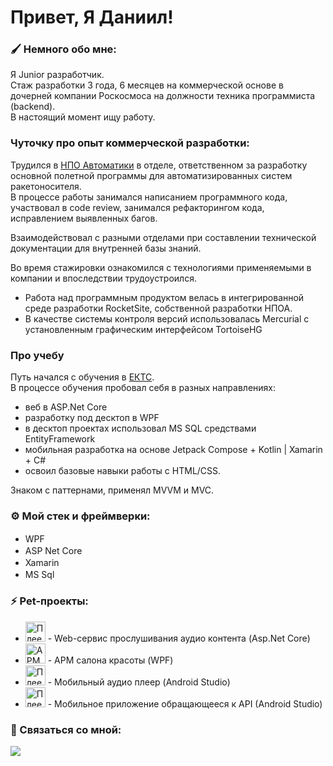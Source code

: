 # Привет, Я Даниил!

### 🖌️ Немного обо мне:
Я Junior разработчик.  
Стаж разработки 3 года, 6 месяцев на коммерческой основе в дочерней компании Роскосмоса на должности техника программиста (backend).  
В настоящий момент ищу работу.

###  Чуточку про опыт коммерческой разработки:

Трудился в [НПО Автоматики](https://www.npoa.ru/) в отделе, ответственном за разработку основной полетной программы для автоматизированных систем ракетоносителя.  
В процессе работы занимался написанием программного кода, участвовал в code review, занимался рефакторингом кода, исправлением выявленных багов.

Взаимодействовал с разными отделами при составлении технической документации для внутренней базы знаний.

Во время стажировки ознакомился с технологиями применяемыми в компании и впоследствии трудоустроился.
- Работа над программным продуктом велась в интегрированной среде разработки RocketSite, собственной разработки НПОА.
- В качестве системы контроля версий использовалась Mercurial с установленным графическим интерфейсом TortoiseHG

### Про учебу
Путь начался с обучения в [ЕКТС](https://www.ects.ru).  
В процессе обучения пробовал себя в разных направлениях:  
- веб в ASP.Net Core
- разработку под десктоп в WPF
- в десктоп проектах использовал MS SQL средствами EntityFramework
- мобильная разработка на основе Jetpack Compose + Kotlin | Xamarin + C#
- освоил базовые навыки работы с HTML/CSS.

Знаком с паттернами, применял MVVM и MVC.

### ⚙️ Мой стек и фреймверки:
-  WPF  <img src="https://blogger.googleusercontent.com/img/b/R29vZ2xl/AVvXsEihTXrlDqM9PFfRBTfzhoq78nNZPkUQ-KMaxyhuThl61aNI9ZhcQbiW2OCKLo9HHnBsQz4QlLp7c3kBhrJU4sqDfu17gjEd2WBDREbNT2F6-YC7zBRazZzqysK9W68x1PcENtyvCtLZHVmUHYmv6RRCcEyaXeTtZ2xBx-2F78nBU_oW8arIkXUtReak9A/s200/wpf-xaml-curso-gratis-online.png" height="16"/>
-  ASP Net Core <img src="https://uploads-ssl.webflow.com/5eb90728dc345d1fe8bed774/62b93b442f00915f2a007514_image%206.png" height="16"/>
-  Xamarin  <img src="https://raw.githubusercontent.com/detain/svg-logos/780f25886640cef088af994181646db2f6b1a3f8/svg/xamarin.svg" height="16"/>
-  MS Sql <img src="https://www.svgrepo.com/show/303229/microsoft-sql-server-logo.svg" height="16"/>

### ⚡ Pet-проекты:
<ul>
  <li>
    <a href="https://github.com/psCommune/kursovoi_4kurs"><img src="https://github.com/blackcater/blackcater/raw/main/images/Hi.gif" height="32" alt="Плеер"></a> - Web-сервис прослушивания аудио контента (Asp.Net Core)
  </li>
  <li>
    <a href="https://github.com/psCommune/VelvetEyebrows"><img src="https://github.com/blackcater/blackcater/raw/main/images/Hi.gif" height="32" alt="АРМ"></a> - АРМ салона красоты (WPF)
  </li>
  <li>
    <a href="https://github.com/psCommune/kursovoi_v2"><img src="https://github.com/blackcater/blackcater/raw/main/images/Hi.gif" height="32" alt="Плеер"></a> - Мобильный аудио плеер (Android Studio)
  </li>
  <li>
    <a href="(https://github.com/psCommune/-RMPPraktika14)"><img src="https://github.com/blackcater/blackcater/raw/main/images/Hi.gif" height="32" alt="Плеер"></a> - Мобильное приложение обращающееся к API (Android Studio)
  </li>
</ul>

### 💬 Связаться со мной:

<a href="https://t.me/KrevetOchka_more" target="_blank"><img src="https://img.shields.io/badge/Telegram-26A5E4?style=for-the-badge&logo=Telegram&logoColor=fff"/></a>



<!-- postman, figma, html, css -->
